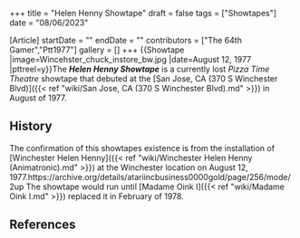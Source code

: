+++
title = "Helen Henny Showtape"
draft = false
tags = ["Showtapes"]
date = "08/06/2023"

[Article]
startDate = ""
endDate = ""
contributors = ["The 64th Gamer","Ptt1977"]
gallery = []
+++
{{Showtape
|image=Wincehster_chuck_instore_bw.jpg
|date=August 12, 1977
|pttreel=y}}The <b><i>Helen Henny Showtape</b></i> is a currently lost <i>Pizza Time Theatre</i> showtape that debuted at the [San Jose, CA (370 S Winchester Blvd)]({{< ref "wiki/San Jose, CA (370 S Winchester Blvd).md" >}}) in August of 1977.

<h2> History </h2>
The confirmation of this showtapes existence is from the installation of [Winchester Helen Henny]({{< ref "wiki/Winchester Helen Henny (Animatronic).md" >}}) at the Winchester location on August 12, 1977.<ref>https://archive.org/details/atariincbusiness0000gold/page/256/mode/2up</ref> The showtape would run until [Madame Oink I]({{< ref "wiki/Madame Oink I.md" >}}) replaced it in February of 1978.

<h2> References </h2>